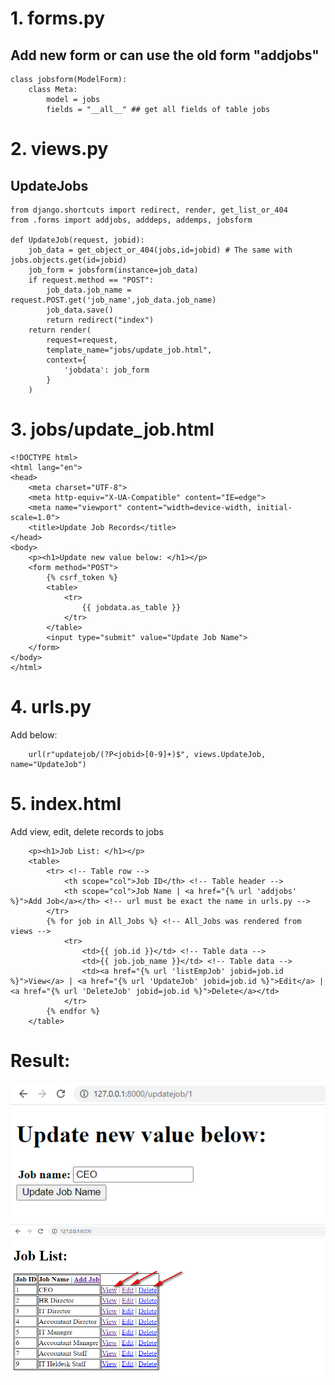 # 1. forms.py
## Add new form or can use the old form "addjobs"
```
class jobsform(ModelForm):
    class Meta:
        model = jobs
        fields = "__all__" ## get all fields of table jobs
```

# 2. views.py
## UpdateJobs
```
from django.shortcuts import redirect, render, get_list_or_404
from .forms import addjobs, adddeps, addemps, jobsform

def UpdateJob(request, jobid):
    job_data = get_object_or_404(jobs,id=jobid) # The same with jobs.objects.get(id=jobid)
    job_form = jobsform(instance=job_data)
    if request.method == "POST":
        job_data.job_name = request.POST.get('job_name',job_data.job_name)
        job_data.save()
        return redirect("index")
    return render(
        request=request,
        template_name="jobs/update_job.html",
        context={
            'jobdata': job_form
        }
    )
```

# 3. jobs/update_job.html
```
<!DOCTYPE html>
<html lang="en">
<head>
    <meta charset="UTF-8">
    <meta http-equiv="X-UA-Compatible" content="IE=edge">
    <meta name="viewport" content="width=device-width, initial-scale=1.0">
    <title>Update Job Records</title>
</head>
<body>
    <p><h1>Update new value below: </h1></p>
    <form method="POST">
        {% csrf_token %}
        <table>
            <tr> 
                {{ jobdata.as_table }}
            </tr>    
        </table>
        <input type="submit" value="Update Job Name">
    </form>   
</body>
</html>
```

# 4. urls.py
Add below:
```
    url(r"updatejob/(?P<jobid>[0-9]+)$", views.UpdateJob, name="UpdateJob")
```

# 5. index.html
Add view, edit, delete records to jobs
```
    <p><h1>Job List: </h1></p>
    <table>
        <tr> <!-- Table row -->
            <th scope="col">Job ID</th> <!-- Table header -->
            <th scope="col">Job Name | <a href="{% url 'addjobs' %}">Add Job</a></th> <!-- url must be exact the name in urls.py -->
        </tr>
        {% for job in All_Jobs %} <!-- All_Jobs was rendered from views -->
            <tr>
                <td>{{ job.id }}</td> <!-- Table data -->
                <td>{{ job.job_name }}</td> <!-- Table data -->
                <td><a href="{% url 'listEmpJob' jobid=job.id %}">View</a> | <a href="{% url 'UpdateJob' jobid=job.id %}">Edit</a> | <a href="{% url 'DeleteJob' jobid=job.id %}">Delete</a></td>
            </tr>
        {% endfor %}
    </table>
```


# Result:
 
![alt text](https://github.com/minhphuoc275/python/blob/main/images/05_updatedata.png "Adding page")
![alt text](https://github.com/minhphuoc275/python/blob/main/images/0506_index.png "Adding page")

